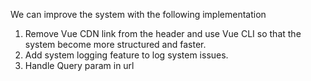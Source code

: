 We can improve the system with the following implementation

1. Remove Vue CDN link from the header and use Vue CLI so that the system become more structured and faster.
2. Add system logging feature to log system issues.
3. Handle Query param in url